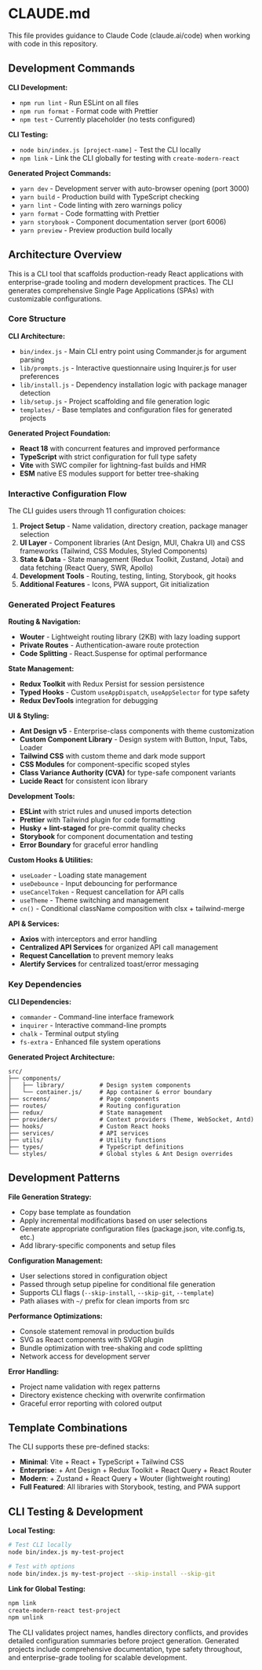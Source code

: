 # CLAUDE.md

This file provides guidance to Claude Code (claude.ai/code) when working with code in this repository.

## Development Commands

**CLI Development:**

- `npm run lint` - Run ESLint on all files
- `npm run format` - Format code with Prettier
- `npm test` - Currently placeholder (no tests configured)

**CLI Testing:**

- `node bin/index.js [project-name]` - Test the CLI locally
- `npm link` - Link the CLI globally for testing with `create-modern-react`

**Generated Project Commands:**

- `yarn dev` - Development server with auto-browser opening (port 3000)
- `yarn build` - Production build with TypeScript checking
- `yarn lint` - Code linting with zero warnings policy
- `yarn format` - Code formatting with Prettier
- `yarn storybook` - Component documentation server (port 6006)
- `yarn preview` - Preview production build locally

## Architecture Overview

This is a CLI tool that scaffolds production-ready React applications with enterprise-grade tooling and modern development practices. The CLI generates comprehensive Single Page Applications (SPAs) with customizable configurations.

### Core Structure

**CLI Architecture:**

- `bin/index.js` - Main CLI entry point using Commander.js for argument parsing
- `lib/prompts.js` - Interactive questionnaire using Inquirer.js for user preferences
- `lib/install.js` - Dependency installation logic with package manager detection
- `lib/setup.js` - Project scaffolding and file generation logic
- `templates/` - Base templates and configuration files for generated projects

**Generated Project Foundation:**

- **React 18** with concurrent features and improved performance
- **TypeScript** with strict configuration for full type safety
- **Vite** with SWC compiler for lightning-fast builds and HMR
- **ESM** native ES modules support for better tree-shaking

### Interactive Configuration Flow

The CLI guides users through 11 configuration choices:

1. **Project Setup** - Name validation, directory creation, package manager selection
2. **UI Layer** - Component libraries (Ant Design, MUI, Chakra UI) and CSS frameworks (Tailwind, CSS Modules, Styled Components)
3. **State & Data** - State management (Redux Toolkit, Zustand, Jotai) and data fetching (React Query, SWR, Apollo)
4. **Development Tools** - Routing, testing, linting, Storybook, git hooks
5. **Additional Features** - Icons, PWA support, Git initialization

### Generated Project Features

**Routing & Navigation:**

- **Wouter** - Lightweight routing library (2KB) with lazy loading support
- **Private Routes** - Authentication-aware route protection
- **Code Splitting** - React.Suspense for optimal performance

**State Management:**

- **Redux Toolkit** with Redux Persist for session persistence
- **Typed Hooks** - Custom `useAppDispatch`, `useAppSelector` for type safety
- **Redux DevTools** integration for debugging

**UI & Styling:**

- **Ant Design v5** - Enterprise-class components with theme customization
- **Custom Component Library** - Design system with Button, Input, Tabs, Loader
- **Tailwind CSS** with custom theme and dark mode support
- **CSS Modules** for component-specific scoped styles
- **Class Variance Authority (CVA)** for type-safe component variants
- **Lucide React** for consistent icon library

**Development Tools:**

- **ESLint** with strict rules and unused imports detection
- **Prettier** with Tailwind plugin for code formatting
- **Husky + lint-staged** for pre-commit quality checks
- **Storybook** for component documentation and testing
- **Error Boundary** for graceful error handling

**Custom Hooks & Utilities:**

- `useLoader` - Loading state management
- `useDebounce` - Input debouncing for performance
- `useCancelToken` - Request cancellation for API calls
- `useTheme` - Theme switching and management
- `cn()` - Conditional className composition with clsx + tailwind-merge

**API & Services:**

- **Axios** with interceptors and error handling
- **Centralized API Services** for organized API call management
- **Request Cancellation** to prevent memory leaks
- **Alertify Services** for centralized toast/error messaging

### Key Dependencies

**CLI Dependencies:**

- `commander` - Command-line interface framework
- `inquirer` - Interactive command-line prompts
- `chalk` - Terminal output styling
- `fs-extra` - Enhanced file system operations

**Generated Project Architecture:**

```
src/
├── components/
│   ├── library/          # Design system components
│   └── container.js/     # App container & error boundary
├── screens/              # Page components
├── routes/               # Routing configuration
├── redux/                # State management
├── providers/            # Context providers (Theme, WebSocket, Antd)
├── hooks/                # Custom React hooks
├── services/             # API services
├── utils/                # Utility functions
├── types/                # TypeScript definitions
└── styles/               # Global styles & Ant Design overrides
```

## Development Patterns

**File Generation Strategy:**

- Copy base template as foundation
- Apply incremental modifications based on user selections
- Generate appropriate configuration files (package.json, vite.config.ts, etc.)
- Add library-specific components and setup files

**Configuration Management:**

- User selections stored in configuration object
- Passed through setup pipeline for conditional file generation
- Supports CLI flags (`--skip-install`, `--skip-git`, `--template`)
- Path aliases with `~/` prefix for clean imports from src

**Performance Optimizations:**

- Console statement removal in production builds
- SVG as React components with SVGR plugin
- Bundle optimization with tree-shaking and code splitting
- Network access for development server

**Error Handling:**

- Project name validation with regex patterns
- Directory existence checking with overwrite confirmation
- Graceful error reporting with colored output

## Template Combinations

The CLI supports these pre-defined stacks:

- **Minimal**: Vite + React + TypeScript + Tailwind CSS
- **Enterprise**: + Ant Design + Redux Toolkit + React Query + React Router
- **Modern**: + Zustand + React Query + Wouter (lightweight routing)
- **Full Featured**: All libraries with Storybook, testing, and PWA support

## CLI Testing & Development

**Local Testing:**

```bash
# Test CLI locally
node bin/index.js my-test-project

# Test with options
node bin/index.js my-test-project --skip-install --skip-git
```

**Link for Global Testing:**

```bash
npm link
create-modern-react test-project
npm unlink
```

The CLI validates project names, handles directory conflicts, and provides detailed configuration summaries before project generation. Generated projects include comprehensive documentation, type safety throughout, and enterprise-grade tooling for scalable development.
